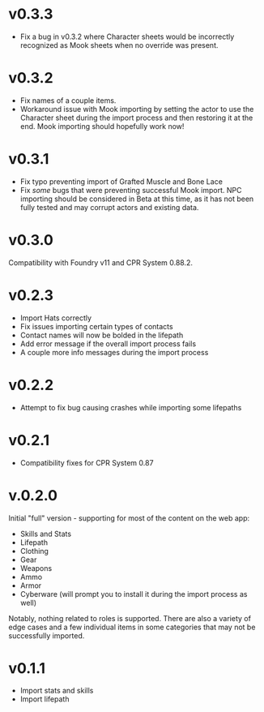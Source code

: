 v0.3.3
=========

- Fix a bug in v0.3.2 where Character sheets would be incorrectly
  recognized as Mook sheets when no override was present.

v0.3.2
=========

- Fix names of a couple items.
- Workaround issue with Mook importing by setting the actor to use the
  Character sheet during the import process and then restoring it at
  the end. Mook importing should hopefully work now!

v0.3.1
=========

- Fix typo preventing import of Grafted Muscle and Bone Lace
- Fix *some* bugs that were preventing successful Mook import. NPC importing
  should be considered in Beta at this time, as it has not been fully tested
  and may corrupt actors and existing data.

v0.3.0
==========

Compatibility with Foundry v11 and CPR System 0.88.2.

v0.2.3
==========

- Import Hats correctly
- Fix issues importing certain types of contacts
- Contact names will now be bolded in the lifepath
- Add error message if the overall import process fails
- A couple more info messages during the import process

v0.2.2
==========

- Attempt to fix bug causing crashes while importing some lifepaths

v0.2.1
==========

- Compatibility fixes for CPR System 0.87

v.0.2.0
==========

Initial "full" version  - supporting for most of the content on the web app:

- Skills and Stats
- Lifepath
- Clothing
- Gear
- Weapons
- Ammo
- Armor
- Cyberware (will prompt you to install it during the import process as well)

Notably, nothing related to roles is supported. There are also a variety of edge cases and a few individual items in some categories that may not be successfully imported.

v0.1.1
==========

- Import stats and skills
- Import lifepath
